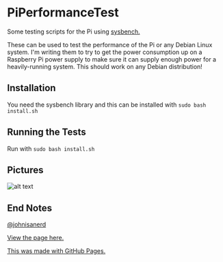# PiPerformanceTest

Some testing scripts for the Pi using [sysbench.](https://github.com/akopytov/sysbench)

These can be used to test the performance of the Pi or any Debian Linux system.  I'm writing them to try to get the power consumption up on a Raspberry Pi power supply to make sure it can supply enough power for a heavily-running system.  This should work on any Debian distribution!

## Installation

You need the sysbench library and this can be installed with `sudo bash install.sh`

## Running the Tests

Run with `sudo bash install.sh`

## Pictures

![alt text](https://i.imgur.com/095yz0p.jpg "The Raspberry Pi")

## End Notes

[@johnisanerd](https://github.com/johnisanerd/)

[View the page here.](https://johnisanerd.github.io/PiPerformanceTest/)

[This was made with GitHub Pages.](https://pages.github.com/)
